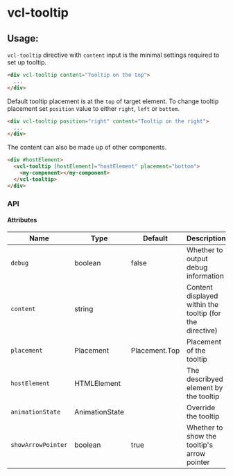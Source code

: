 # vcl-tooltip

## Usage:
`vcl-tooltip` directive with `content` input is the minimal settings required to set up tooltip.
```html
<div vcl-tooltip content="Tooltip on the top">
  ...
</div>
```
Default tooltip placement is at the `top` of target element. To change tooltip placement set `position` value to either `right`, `left` or `bottom`.
```html
<div vcl-tooltip position="right" content="Tooltip on the right">
  ...
</div>
```

The content can also be made up of other components.
```html
<div #hostElement>
  <vcl-tooltip [hostElement]="hostElement" placement="bottom">
    <my-component></my-component>
  </vcl-tooltip>
</div>
```

### API

#### Attributes

| Name                | Type           | Default       | Description
| ------------        | -------------- | ------------- |--------------
| `debug`             | boolean        | false         | Whether to output debug information
| `content`           | string         |               | Content displayed within the tooltip (for the directive)
| `placement`         | Placement      | Placement.Top | Placement of the tooltip
| `hostElement`       | HTMLElement    |               | The describyed element by the tooltip
| `animationState`    | AnimationState |               | Override the tooltip
| `showArrowPointer`  | boolean        | true          | Whether to show the tooltip's arrow pointer
